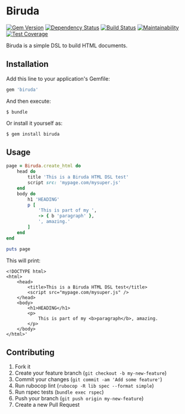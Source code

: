 # Biruda
[![Gem Version](https://badge.fury.io/rb/biruda.svg)](https://badge.fury.io/rb/biruda)
[![Dependency Status](https://gemnasium.com/badges/github.com/alebian/biruda.svg)](https://gemnasium.com/github.com/alebian/biruda)
[![Build Status](https://travis-ci.org/alebian/biruda.svg)](https://travis-ci.org/alebian/biruda)
[![Maintainability](https://api.codeclimate.com/v1/badges/f023978999d78fdefb1e/maintainability.svg)](https://codeclimate.com/github/alebian/biruda)
[![Test Coverage](https://api.codeclimate.com/v1/badges/f023978999d78fdefb1e/test_coverage.svg)](https://codeclimate.com/github/alebian/biruda)

Biruda is a simple DSL to build HTML documents.

## Installation

Add this line to your application's Gemfile:

```ruby
gem 'biruda'
```

And then execute:

    $ bundle

Or install it yourself as:

    $ gem install biruda

## Usage

```ruby
page = Biruda.create_html do
    head do
        title 'This is a Biruda HTML DSL test'
        script src: 'mypage.com/mysuper.js'
    end
    body do
        h1 'HEADING'
        p [
            'This is part of my ',
            -> { b 'paragraph' },
            ', amazing.'
        ]
    end
end

puts page
```

This will print:

```
<!DOCTYPE html>
<html>
    <head>
        <title>This is a Biruda HTML DSL test</title>
        <script src="mypage.com/mysuper.js" />
    </head>
    <body>
        <h1>HEADING</h1>
        <p>
            This is part of my <b>paragraph</b>, amazing.
        </p>
    </body>
</html>'
```

## Contributing

1. Fork it
2. Create your feature branch (`git checkout -b my-new-feature`)
3. Commit your changes (`git commit -am 'Add some feature'`)
4. Run rubocop lint (`rubocop -R lib spec --format simple`)
5. Run rspec tests (`bundle exec rspec`)
6. Push your branch (`git push origin my-new-feature`)
7. Create a new Pull Request
